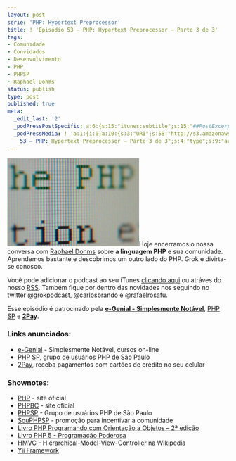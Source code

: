```yaml
---
layout: post
serie: 'PHP: Hypertext Preprocessor'
title: ! 'Episódio 53 – PHP: Hypertext Preprocessor – Parte 3 de 3'
tags:
- Comunidade
- Convidados
- Desenvolvimento
- PHP
- PHPSP
- Raphael Dohms
status: publish
type: post
published: true
meta:
  _edit_last: '2'
  _podPressPostSpecific: a:6:{s:15:"itunes:subtitle";s:15:"##PostExcerpt##";s:14:"itunes:summary";s:15:"##PostExcerpt##";s:15:"itunes:keywords";s:17:"##WordPressCats##";s:13:"itunes:author";s:10:"##Global##";s:15:"itunes:explicit";s:7:"Default";s:12:"itunes:block";s:7:"Default";}
  _podPressMedia: ! 'a:1:{i:0;a:10:{s:3:"URI";s:58:"http://s3.amazonaws.com/grokpodcast/grokpodcast-53-php.mp3";s:5:"title";s:61:"Episódio
    53 – PHP: Hypertext Preprocessor – Parte 3 de 3";s:4:"type";s:9:"audio_mp3";s:4:"size";s:8:"20225622";s:8:"duration";s:5:"20:59";s:12:"previewImage";s:77:"http://grokpodcast.com/wp-content/plugins/podpress/images/vpreview_center.png";s:10:"dimensionW";s:1:"0";s:10:"dimensionH";s:1:"0";s:3:"rss";s:2:"on";s:4:"atom";s:2:"on";}}'
---
```

<img class="alignleft size-full wp-image-209" title="PHP Code" src="/images/2011/11/php3.jpg" alt="" width="300" height="200" />Hoje encerramos o nossa conversa com <a href="http://rafaeldohms.com.br" target="_blank">Raphael Dohms</a> sobre <strong>a linguagem PHP</strong> e sua comunidade. Aprendemos bastante e descobrimos um outro lado do PHP. Grok e divirta-se conosco.

Você pode adicionar o podcast ao seu iTunes <a href="http://itunes.apple.com/us/podcast/grok-podcast/id393122038" target="_blank">clicando aqui</a> ou atráves do nosso <a href="http://grokpodcast.com/feed/" target="_blank">RSS</a>. Também fique por dentro das novidades nos seguindo no twitter <a href="http://twitter.com/GrokPodcast" target="_blank">@grokpodcast</a>, <a href="http://twitter.com/#!/carlosbrando" target="_blank">@carlosbrando</a> e <a href="http://twitter.com/#!/rafaelrosafu" target="_blank">@rafaelrosafu</a>.

Esse episódio é patrocinado pela <strong><a href="http://www.egenial.com.br" target="_blank">e-Genial - Simplesmente Notável</a></strong>, <a href="http://http://sou.phpsp.org.br" target="_blank">PHP SP</a> e <strong><a href="http://www.2pay.us" target="_blank">2Pay</a></strong>.
<h3>Links anunciados:</h3>
<ul>
	<li><a href="http://www.egenial.com.br" target="_blank">e-Genial</a> - Simplesmente Notável, cursos on-line</li>
	<li><a href="http://http://sou.phpsp.org.br" target="_blank">PHP SP</a>, grupo de usuários PHP de São Paulo</li>
	<li><a href="http://2pay.us" target="_blank">2Pay</a>, receba pagamentos com cartões de crédito no seu celular</li>
</ul>
<h3>Shownotes:</h3>
<ul>
	<li><a href="http://www.php.net" target="_blank">PHP</a> - site oficial</li>
	<li><a href="http://www.php.org.br" target="_blank">PHPBC</a> - site oficial</li>
	<li><a href="http://www.phpsp.org.br" target="_blank">PHPSP</a> - Grupo de usuários PHP de São Paulo</li>
	<li><a href="http://sou.phpsp.org.br" target="_blank">SouPHPSP</a> - promoção para incentivar a comunidade</li>
	<li><a href="http://www.novatec.com.br/livros/phpobjetos2" target="_blank">Livro PHP Programando com Orientação a Objetos – 2ª edição</a></li>
	<li><a href="http://www.linuxmall.com.br/produto/livro-php-5-programacao-poderosa.html" target="_blank">Livro PHP 5 - Programação Poderosa</a></li>
	<li><a href="http://en.wikipedia.org/wiki/Presentation-abstraction-control" target="_blank">HMVC</a> - Hierarchical-Model-View-Controller na Wikipedia</li>
	<li><a href="http://www.yiiframework.com" target="_blank">Yii Framework</a></li>
</ul>
